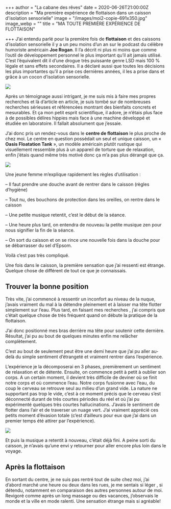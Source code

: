 +++
author = "La cabane des rêves"
date = 2020-06-26T21:00:00Z
description = "Ma première expérience de flottaison dans un caisson d'isolation sensorielle"
image = "/images/moi2-copie-691x350.jpg"
image_webp = ""
title = "MA TOUTE PREMIÈRE EXPÉRIENCE DE FLOTTAISON"

+++
J’ai entendu parlé pour la première fois de **flottaison** et des caissons d’isolation sensorielle il y a un peu moins d’un an sur le podcast du célèbre humoriste américain **Joe Rogan**. Il l’a décrit ni plus ni moins que comme l’outil de développement personnel le plus important qu’il ait jamais utilisé. C’est l’équivalent dit il d’une drogue très puissante genre LSD mais 100 % légale et sans effets secondaires. Il a déclaré aussi que toutes les décisions les plus importantes qu’il a prise ces dernières années, il les a prise dans et grâce à un cocon d’isolation sensorielle.

![](https://techcrunch.com/wp-content/uploads/2020/05/Screen-Shot-2020-05-19-at-2.55.59-PM.png?w=730&crop=1)

Après un témoignage aussi intrigant, je me suis mis à faire mes propres recherches et là d’article en article, je suis tombé sur de nombreuses recherches sérieuses et référencées montrant des bienfaits concrets et mesurables. Et ça mon petit esprit scientifique, il adore, je n’étais plus face à de possibles délires hippies mais face à une machine développé et étudiée en laboratoire. Il fallait absolument que j’essaie.

J’ai donc pris un rendez-vous dans le **centre de flottaison** le plus proche de chez moi. Le centre en question possédait un seul et unique caisson, un « **Oasis Floatation Tank** », un modèle américain plutôt rustique qui visuellement ressemble plus à un appareil de torture que de relaxation, enfin j’étais quand même très motivé donc ça m’a pas plus dérangé que ça.

![](https://www.usedfloattanks.com/wp-content/uploads/2017/10/float-tank.jpg)

Une jeune femme m’explique rapidement les règles d’utilisation :

– Il faut prendre une douche avant de rentrer dans le caisson (règles d’hygiène)

– Tout nu, des bouchons de protection dans les oreilles, on rentre dans le caisson

– Une petite musique retentit, c’est le début de la séance.

– Une heure plus tard, on entendra de nouveau la petite musique zen pour nous signifier la fin de la séance.

– On sort du caisson et on se rince une nouvelle fois dans la douche pour se débarrasser du sel d’Epsom.

Voilà c’est pas très compliqué.

Une fois dans le caisson, la première sensation que j’ai ressenti est étrange. Quelque chose de différent de tout ce que je connaissais.

## Trouver la bonne position

Très vite, j’ai commencé à ressentir un inconfort au niveau de la nuque, j’avais vraiment du mal à la détendre pleinement et à laisser ma tête flotter simplement sur l’eau. Plus tard, en faisant mes recherches , j’ai compris que c’était quelque chose de très fréquent quand on débute la pratique de la flottaison.

J’ai donc positionné mes bras derrière ma tête pour soutenir cette dernière. Résultat, j’ai pu au bout de quelques minutes enfin me relâcher complètement.

C’est au bout de seulement peut être une demi heure que j’ai pu aller au-delà du simple sentiment d’étrangeté et vraiment rentrer dans l’expérience.

L’expérience je la décomposerai en 3 phases, premièrement un sentiment de relaxation et de détente. Ensuite, on commence petit à petit à oublier son corps. A un certain moment, il devient très difficile de deviner où se finit notre corps et où commence l’eau. Notre corps fusionne avec l’eau, du coup le cerveau se retrouve seul au milieu d’un grand vide. La nature ne supportant pas trop le vide, c’est à ce moment précis que le cerveau s’est déconnecté durant de très courtes périodes du réel et où j’ai pu expérimenté quelques très courtes hallucinations. J’avais le sentiment de flotter dans l’air et de traverser un nuage vert. J’ai vraiment apprécié ces petits moment d’évasion totale (c’est d’ailleurs pour eux que j’ai dans un premier temps été attirer par l’expérience).

![](/images/moi-flotter.jpg)

Et puis la musique a retentit à nouveau, c’était déjà fini. A peine sorti du caisson, je n’avais qu’une envi y retourner pour aller encore plus loin dans le voyage.

## Après la flottaison

En sortant du centre, je ne suis pas rentré tout de suite chez moi, j’ai d’abord marché une heure ou deux dans les rues, je me sentais si léger , si détendu, notamment en comparaison des autres personnes autour de moi. Revigoré comme après un long massage ou des vacances, j’observais le monde et la ville en mode ralenti. Une sensation étrange mais si agréable!